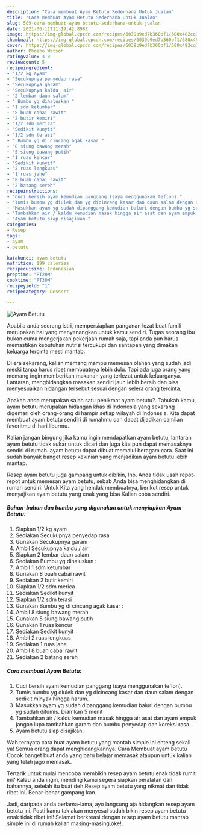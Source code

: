 ```yaml
---
description: "Cara membuat Ayam Betutu Sederhana Untuk Jualan"
title: "Cara membuat Ayam Betutu Sederhana Untuk Jualan"
slug: 589-cara-membuat-ayam-betutu-sederhana-untuk-jualan
date: 2021-06-11T11:19:42.898Z
image: https://img-global.cpcdn.com/recipes/6039b9ed7b360bf1/680x482cq70/ayam-betutu-foto-resep-utama.jpg
thumbnail: https://img-global.cpcdn.com/recipes/6039b9ed7b360bf1/680x482cq70/ayam-betutu-foto-resep-utama.jpg
cover: https://img-global.cpcdn.com/recipes/6039b9ed7b360bf1/680x482cq70/ayam-betutu-foto-resep-utama.jpg
author: Phoebe Watson
ratingvalue: 3.3
reviewcount: 5
recipeingredient:
- "1/2 kg ayam"
- "Secukupnya penyedap rasa"
- "Secukupnya garam"
- "Secukupnya kaldu  air"
- "2 lembar daun salam"
- " Bumbu yg dihaluskan "
- "1 sdm ketumbar"
- "8 buah cabai rawit"
- "2 butir kemiri"
- "1/2 sdm merica"
- "Sedikit kunyit"
- "1/2 sdm terasi"
- " Bumbu yg di cincang agak kasar "
- "8 siung bawang merah"
- "5 siung bawang putih"
- "1 ruas kencur"
- "Sedikit kunyit"
- "2 ruas lengkuas"
- "1 ruas jahe"
- "8 buah cabai rawit"
- "2 batang sereh"
recipeinstructions:
- "Cuci bersih ayam kemudian panggang (saya menggunakan teflon)."
- "Tumis bumbu yg diulek dan yg dicincang kasar dan daun salam dengan sedikit minyak hingga harum."
- "Masukkan ayam yg sudah dipanggang kemudian baluri dengan bumbu yg sudah ditumis. Diamkan 5 menit"
- "Tambahkan air / kaldu kemudian masak hingga air asat dan ayam empuk jangan lupa tambahkan garam dan bumbu penyedap dan koreksi rasa."
- "Ayam betutu siap disajikan."
categories:
- Resep
tags:
- ayam
- betutu

katakunci: ayam betutu 
nutrition: 199 calories
recipecuisine: Indonesian
preptime: "PT20M"
cooktime: "PT30M"
recipeyield: "1"
recipecategory: Dessert

---
```



![Ayam Betutu](https://img-global.cpcdn.com/recipes/6039b9ed7b360bf1/680x482cq70/ayam-betutu-foto-resep-utama.jpg)

Apabila anda seorang istri, mempersiapkan panganan lezat buat famili merupakan hal yang menyenangkan untuk kamu sendiri. Tugas seorang ibu bukan cuma mengerjakan pekerjaan rumah saja, tapi anda pun harus memastikan kebutuhan nutrisi tercukupi dan santapan yang dimakan keluarga tercinta mesti mantab.

Di era  sekarang, kalian memang mampu memesan olahan yang sudah jadi meski tanpa harus ribet membuatnya lebih dulu. Tapi ada juga orang yang memang ingin memberikan makanan yang terlezat untuk keluarganya. Lantaran, menghidangkan masakan sendiri jauh lebih bersih dan bisa menyesuaikan hidangan tersebut sesuai dengan selera orang tercinta. 



Apakah anda merupakan salah satu penikmat ayam betutu?. Tahukah kamu, ayam betutu merupakan hidangan khas di Indonesia yang sekarang digemari oleh orang-orang di hampir setiap wilayah di Indonesia. Kita dapat membuat ayam betutu sendiri di rumahmu dan dapat dijadikan camilan favoritmu di hari liburmu.

Kalian jangan bingung jika kamu ingin mendapatkan ayam betutu, lantaran ayam betutu tidak sukar untuk dicari dan juga kita pun dapat memasaknya sendiri di rumah. ayam betutu dapat dibuat memalui beragam cara. Saat ini sudah banyak banget resep kekinian yang menjadikan ayam betutu lebih mantap.

Resep ayam betutu juga gampang untuk dibikin, lho. Anda tidak usah repot-repot untuk memesan ayam betutu, sebab Anda bisa menghidangkan di rumah sendiri. Untuk Kita yang hendak membuatnya, berikut resep untuk menyajikan ayam betutu yang enak yang bisa Kalian coba sendiri.

<!--inarticleads1-->

##### Bahan-bahan dan bumbu yang digunakan untuk menyiapkan Ayam Betutu:

1. Siapkan 1/2 kg ayam
1. Sediakan Secukupnya penyedap rasa
1. Gunakan Secukupnya garam
1. Ambil Secukupnya kaldu / air
1. Siapkan 2 lembar daun salam
1. Sediakan  Bumbu yg dihaluskan :
1. Ambil 1 sdm ketumbar
1. Gunakan 8 buah cabai rawit
1. Sediakan 2 butir kemiri
1. Siapkan 1/2 sdm merica
1. Sediakan Sedikit kunyit
1. Siapkan 1/2 sdm terasi
1. Gunakan  Bumbu yg di cincang agak kasar :
1. Ambil 8 siung bawang merah
1. Gunakan 5 siung bawang putih
1. Gunakan 1 ruas kencur
1. Sediakan Sedikit kunyit
1. Ambil 2 ruas lengkuas
1. Sediakan 1 ruas jahe
1. Ambil 8 buah cabai rawit
1. Sediakan 2 batang sereh




<!--inarticleads2-->

##### Cara membuat Ayam Betutu:

1. Cuci bersih ayam kemudian panggang (saya menggunakan teflon).
1. Tumis bumbu yg diulek dan yg dicincang kasar dan daun salam dengan sedikit minyak hingga harum.
1. Masukkan ayam yg sudah dipanggang kemudian baluri dengan bumbu yg sudah ditumis. Diamkan 5 menit
1. Tambahkan air / kaldu kemudian masak hingga air asat dan ayam empuk jangan lupa tambahkan garam dan bumbu penyedap dan koreksi rasa.
1. Ayam betutu siap disajikan.




Wah ternyata cara buat ayam betutu yang mantab simple ini enteng sekali ya! Semua orang dapat menghidangkannya. Cara Membuat ayam betutu Cocok banget buat anda yang baru belajar memasak ataupun untuk kalian yang telah jago memasak.

Tertarik untuk mulai mencoba membikin resep ayam betutu enak tidak rumit ini? Kalau anda ingin, mending kamu segera siapkan peralatan dan bahannya, setelah itu buat deh Resep ayam betutu yang nikmat dan tidak ribet ini. Benar-benar gampang kan. 

Jadi, daripada anda berlama-lama, ayo langsung aja hidangkan resep ayam betutu ini. Pasti kamu tak akan menyesal sudah bikin resep ayam betutu enak tidak ribet ini! Selamat berkreasi dengan resep ayam betutu mantab simple ini di rumah kalian masing-masing,oke!.

